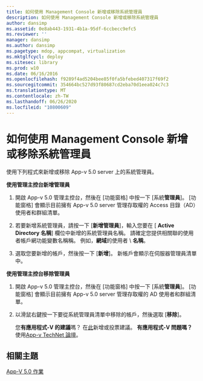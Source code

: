 ```yaml
---
title: 如何使用 Management Console 新增或移除系統管理員
description: 如何使用 Management Console 新增或移除系統管理員
author: dansimp
ms.assetid: 0e8ab443-1931-4b1a-95df-6ccbecc9efc5
ms.reviewer: ''
manager: dansimp
ms.author: dansimp
ms.pagetype: mdop, appcompat, virtualization
ms.mktglfcycl: deploy
ms.sitesec: library
ms.prod: w10
ms.date: 06/16/2016
ms.openlocfilehash: f9289f4ad5204bee85f0fa5bfebed407317f69f2
ms.sourcegitcommit: 354664bc527d93f80687cd2eba70d1eea024c7c3
ms.translationtype: MT
ms.contentlocale: zh-TW
ms.lasthandoff: 06/26/2020
ms.locfileid: "10800609"
---
```

# 如何使用 Management Console 新增或移除系統管理員


使用下列程式來新增或移除 App-v 5.0 server 上的系統管理員。

**使用管理主控台新增管理員**

1.  開啟 App-v 5.0 管理主控台，然後在 [功能窗格] 中按一下 [系統**管理員**]。 [功能窗格] 會顯示目前擁有 App-v 5.0 server 管理存取權的 Access 目錄（AD）使用者和群組清單。

2.  若要新增系統管理員，請按一下 [**新增管理員**]，輸入您要在 [ **Active Directory 名稱**] 欄位中新增的系統管理員名稱。 請確定您提供相關聯的使用者帳戶網功能變數名稱稱。 例如，**網域**的使用者  \\  **名稱**。

3.  選取您要新增的帳戶，然後按一下 [**新增**]。 新帳戶會顯示在伺服器管理員清單中。

**使用管理主控台移除管理員**

1.  開啟 App-v 5.0 管理主控台，然後在 [功能窗格] 中按一下 [系統**管理員**]。 [功能窗格] 會顯示目前擁有 App-v 5.0 server 管理存取權的 AD 使用者和群組清單。

2.  以滑鼠右鍵按一下要從系統管理員清單中移除的帳戶，然後選取 [**移除**]。

    您**有應用程式-V 的建議**嗎？ 在[此](http://appv.uservoice.com/forums/280448-microsoft-application-virtualization)新增或投票建議。 **有應用程式-V 問題嗎？** 使用[App-v TechNet 論壇](https://social.technet.microsoft.com/Forums/home?forum=mdopappv)。

## 相關主題


[App-V 5.0 作業](operations-for-app-v-50.md)

 

 





